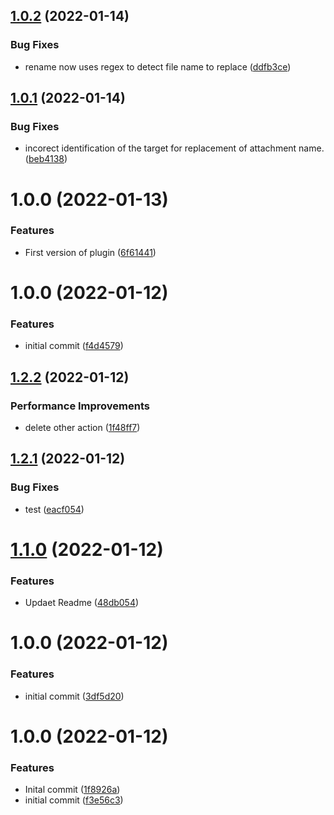 ## [1.0.2](https://github.com/makaanneo/joplin-plugin-apollo/compare/v1.0.1...v1.0.2) (2022-01-14)


### Bug Fixes

* rename now uses regex to detect file name to replace ([ddfb3ce](https://github.com/makaanneo/joplin-plugin-apollo/commit/ddfb3ce6c72059bc47bdc417648f393731e17d77))

## [1.0.1](https://github.com/makaanneo/joplin-plugin-apollo/compare/v1.0.0...v1.0.1) (2022-01-14)


### Bug Fixes

* incorect identification of the target for replacement of attachment name. ([beb4138](https://github.com/makaanneo/joplin-plugin-apollo/commit/beb4138d2d2bee3429040f36b4bad4913ad1ea96))

# 1.0.0 (2022-01-13)


### Features

* First version of plugin ([6f61441](https://github.com/makaanneo/joplin-plugin-apollo/commit/6f61441284da7138c52f88460c2a281865513b64))

# 1.0.0 (2022-01-12)


### Features

* initial commit ([f4d4579](https://github.com/makaanneo/joplin-plugin-template/commit/f4d45798a44fdd2b3ce4e2f53819cd1e0b589291))

## [1.2.2](https://github.com/makaanneo/joplin-plugin-template/compare/v1.2.1...v1.2.2) (2022-01-12)


### Performance Improvements

* delete other action ([1f48ff7](https://github.com/makaanneo/joplin-plugin-template/commit/1f48ff71ecd3ca90d87abc20df738ef9766f687b))

## [1.2.1](https://github.com/makaanneo/joplin-plugin-template/compare/v1.2.0...v1.2.1) (2022-01-12)


### Bug Fixes

* test ([eacf054](https://github.com/makaanneo/joplin-plugin-template/commit/eacf054c309845e2936c1f32a7b3527ddcecfce2))

# [1.1.0](https://github.com/makaanneo/joplin-plugin-template/compare/v1.0.0...v1.1.0) (2022-01-12)


### Features

* Updaet Readme ([48db054](https://github.com/makaanneo/joplin-plugin-template/commit/48db05481171bb75002d9f7cfb59e5c08f98cbe2))

# 1.0.0 (2022-01-12)


### Features

* initial commit ([3df5d20](https://github.com/makaanneo/joplin-plugin-template/commit/3df5d205ea2f46038d501dded9d161e780c273e2))

# 1.0.0 (2022-01-12)


### Features

* Inital commit ([1f8926a](https://github.com/makaanneo/joplin-plugin-template/commit/1f8926a1597ccb5fecc9fc291d1a6bde3f4efd07))
* initial commit ([f3e56c3](https://github.com/makaanneo/joplin-plugin-template/commit/f3e56c3f21647b8fbdcbf6ddb525da75ad55ce21))
